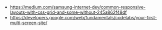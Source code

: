 - https://medium.com/samsung-internet-dev/common-responsive-layouts-with-css-grid-and-some-without-245a862f48df
- https://developers.google.com/web/fundamentals/codelabs/your-first-multi-screen-site/